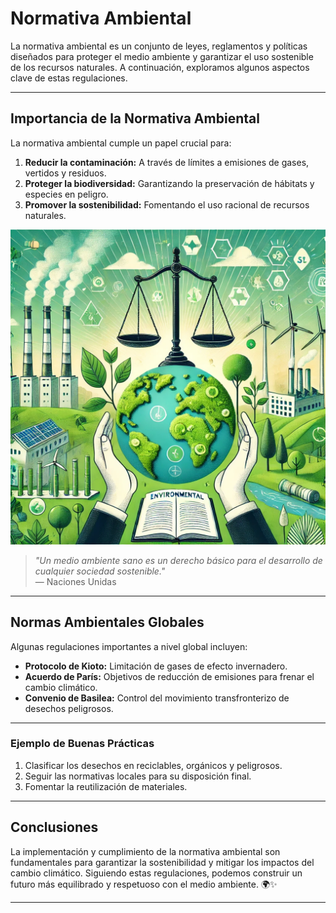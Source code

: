 # **Normativa Ambiental**

La normativa ambiental es un conjunto de leyes, reglamentos y políticas diseñados para proteger el medio ambiente y garantizar el uso sostenible de los recursos naturales. A continuación, exploramos algunos aspectos clave de estas regulaciones.

---

## **Importancia de la Normativa Ambiental**

La normativa ambiental cumple un papel crucial para:  

1. **Reducir la contaminación:** A través de límites a emisiones de gases, vertidos y residuos.  
2. **Proteger la biodiversidad:** Garantizando la preservación de hábitats y especies en peligro.  
3. **Promover la sostenibilidad:** Fomentando el uso racional de recursos naturales.

![Normativa](/img_pisa3_A_Higueras/normativa.png)

> *"Un medio ambiente sano es un derecho básico para el desarrollo de cualquier sociedad sostenible."*  
> — Naciones Unidas

---

## **Normas Ambientales Globales**

Algunas regulaciones importantes a nivel global incluyen:  

- **Protocolo de Kioto:** Limitación de gases de efecto invernadero.  
- **Acuerdo de París:** Objetivos de reducción de emisiones para frenar el cambio climático.  
- **Convenio de Basilea:** Control del movimiento transfronterizo de desechos peligrosos.

---

### **Ejemplo de Buenas Prácticas**

1. Clasificar los desechos en reciclables, orgánicos y peligrosos.
2. Seguir las normativas locales para su disposición final.
3. Fomentar la reutilización de materiales.

---

## Conclusiones

La implementación y cumplimiento de la normativa ambiental son fundamentales para garantizar la sostenibilidad y mitigar los impactos del cambio climático. Siguiendo estas regulaciones, podemos construir un futuro más equilibrado y respetuoso con el medio ambiente. 🌍✨

---
